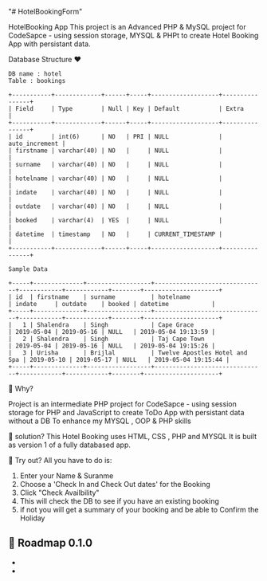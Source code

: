 ﻿"# HotelBookingForm" 

HotelBooking App
This project is an Advanced PHP & MySQL project for CodeSapce - using session storage, MYSQL & PHPt to create Hotel Booking App with persistant data.

Database Structure ❤
```
DB name : hotel 
Table : bookings

+-----------+-------------+------+-----+-------------------+----------------+
| Field     | Type        | Null | Key | Default           | Extra          |
+-----------+-------------+------+-----+-------------------+----------------+
| id        | int(6)      | NO   | PRI | NULL              | auto_increment |
| firstname | varchar(40) | NO   |     | NULL              |                |
| surname   | varchar(40) | NO   |     | NULL              |                |
| hotelname | varchar(40) | NO   |     | NULL              |                |
| indate    | varchar(40) | NO   |     | NULL              |                |
| outdate   | varchar(40) | NO   |     | NULL              |                |
| booked    | varchar(4)  | YES  |     | NULL              |                |
| datetime  | timestamp   | NO   |     | CURRENT_TIMESTAMP |                |
+-----------+-------------+------+-----+-------------------+----------------+

```

```
Sample Data

+-----+--------------+------------------+-------------------------------+------------+------------+--------+---------------------+
| id  | firstname    | surname          | hotelname                     | indate     | outdate    | booked | datetime            |
+-----+--------------+------------------+-------------------------------+------------+------------+--------+---------------------+
|   1 | Shalendra    | Singh            | Cape Grace                    | 2019-05-04 | 2019-05-16 | NULL   | 2019-05-04 19:13:59 |
|   2 | Shalendra    | Singh            | Taj Cape Town                 | 2019-05-04 | 2019-05-16 | NULL   | 2019-05-04 19:15:26 |
|   3 | Urisha       | Brijlal          | Twelve Apostles Hotel and Spa | 2019-05-10 | 2019-05-17 | NULL   | 2019-05-04 19:15:44 |
+-----+--------------+------------------+-------------------------------+------------+------------+--------+---------------------+
```

🤷‍ Why?

Project is an intermediate PHP project for CodeSapce - using session storage for PHP and JavaScript to create ToDo App with persistant data without a DB
To enhance my MYSQL , OOP & PHP skills

🤔 solution?
This Hotel Booking uses HTML, CSS , PHP and MYSQL
It is built as version 1 of a fully databased app.


🚀 Try out?
All you have to do is: 

1. Enter your Name & Suranme
2. Choose a 'Check In and Check Out dates' for the Booking
3. Click "Check Availbility" 
4. This will check the DB to see if you have an existing booking 
5. if not you will get a summary of your booking and be able to Confirm the Holiday

🚚 Roadmap
0.1.0
- 
- 
- 